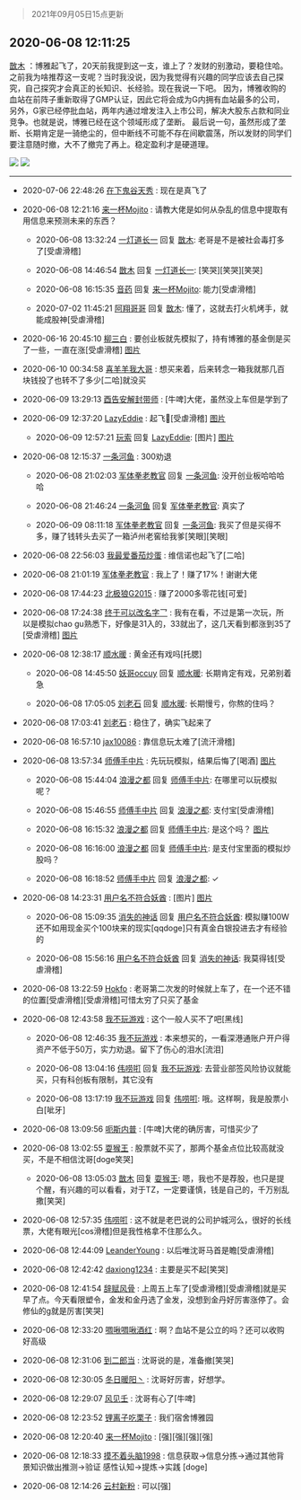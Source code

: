 > 2021年09月05日15点更新
<link rel="stylesheet" href="https://cdn.jsdelivr.net/gh/taotie6/sampleJSON@main/css/photo_show.css">


 ## 2020-06-08 12:11:25 

 [㪚木](https://www.coolapk.com/feed/19401191?shareKey=OWEzMjAzYzlmMDI4NjEzMTc1NTk~) ：博雅起飞了，20天前我提到这一支，谁上了？发财的别激动，要稳住哈。
之前我为啥推荐这一支呢？当时我没说，因为我觉得有兴趣的同学应该去自己探究，自己探究才会真正的长知识、长经验。现在我说一下吧。
因为，博雅收购的血站在前阵子重新取得了GMP认证，因此它将会成为G内拥有血站最多的公司<!--break-->，另外，G家已经停批血站，两年内通过增发注入上市公司，解决大股东占款和同业竞争。也就是说，博雅已经在这个领域形成了垄断。
最后说一句，虽然形成了垄断、长期肯定是一骑绝尘的，但中断线不可能不存在间歇震荡，所以发财的同学们要注意随时撤，大不了撤完了再上。稳定盈利才是硬道理。 

<div class="album">
<img class="img-item" src="http://image.coolapk.com/feed/2020/0608/12/1081091_c2635bc9_9484_2299@1080x1741.jpeg" />
<img class="img-item" src="http://image.coolapk.com/feed/2020/0608/12/1081091_e17277b8_9484_2301@1080x1331.png" />
</div>

 ------- 

- 2020-07-06 22:48:26 [在下鬼谷天秀](uid=1463562) : 现在是真飞了 

- 2020-06-08 12:21:16 [来一杯Mojito](uid=718339) : 请教大佬是如何从杂乱的信息中提取有用信息来预测未来的东西？ 

    - 2020-06-08 13:32:24 [一灯道长一](uid=2901910) 回复 [㪚木](uid=1081091): 老哥是不是被社会毒打多了[受虐滑稽] 

    - 2020-06-08 14:46:54 [㪚木](uid=1081091) 回复 [一灯道长一](uid=2901910): [笑哭][笑哭][笑哭] 

    - 2020-06-08 16:15:35 [音药](uid=1025660) 回复 [来一杯Mojito](uid=718339): 能力[受虐滑稽] 

    - 2020-07-02 11:45:21 [阿翔哥哥](uid=2713706) 回复 [㪚木](uid=1081091): 懂了，这就去打火机烤手，就能成股神[受虐滑稽] 

- 2020-06-16 20:45:10 [柳三白](uid=1713328) : 要创业板就先模拟了，持有博雅的基金倒是买了一些，一直在涨[受虐滑稽] [图片](http://image.coolapk.com/feed/2020/0616/20/1713328_ed09e610_1509_2631@1080x293.jpeg)

- 2020-06-10 00:34:58 [喜羊羊我大哥](uid=1474279) : 想买来着，后来转念一箱我就那几百块钱投了也转不了多少[二哈]就没买 

- 2020-06-09 13:29:13 [酉告安解封带师](uid=1199540) : [牛啤]大佬，虽然没上车但是学到了 

- 2020-06-09 12:37:20 [LazyEddie](uid=1254742) : 起飞🛫️[受虐滑稽] [图片](http://image.coolapk.com/feed/2020/0609/12/1254742_7439_2958@828x1792.jpg)

    - 2020-06-09 12:57:21 [玩索](uid=1068897) 回复 [LazyEddie](uid=1254742): [图片] [图片](http://image.coolapk.com/feed/2020/0609/12/1068897_02def7e5_8640_7425@1440x3120.jpeg)

- 2020-06-08 12:15:37 [一条河鱼](uid=1797408) : 300劝退 

    - 2020-06-08 21:02:03 [军体拳老教官](uid=2044950) 回复 [一条河鱼](uid=1797408): 没开创业板哈哈哈哈 

    - 2020-06-08 21:46:24 [一条河鱼](uid=1797408) 回复 [军体拳老教官](uid=2044950): 真实了 

    - 2020-06-09 08:11:18 [军体拳老教官](uid=2044950) 回复 [一条河鱼](uid=1797408): 我买了但是买得不多，赚了钱转头去买了一箱泸州老窖给我爹[笑眼][笑眼] 

- 2020-06-08 22:56:03 [我最爱番茄炒蛋](uid=1277550) : 维信诺也起飞了[二哈] 

- 2020-06-08 21:01:19 [军体拳老教官](uid=2044950) : 我上了！赚了17%！谢谢大佬 

- 2020-06-08 17:44:23 [北极狼G2015](uid=1022608) : 赚了2000多零花钱[可爱] 

- 2020-06-08 17:24:38 [终于可以改名字乛](uid=1560563) : 我有在看，不过是第一次玩，所以是模拟chao gu熟悉下，好像是31入的，33就出了，这几天看到都涨到35了[受虐滑稽] [图片](http://image.coolapk.com/feed/2020/0608/17/1560563_6ac44154_8277_8186@1080x2340.jpeg)

- 2020-06-08 12:38:17 [顺水暖](uid=2030768) : 黄金还有戏吗[托腮] 

    - 2020-06-08 14:45:50 [妖哥occuy](uid=1388591) 回复 [顺水暖](uid=2030768): 长期肯定有戏，兄弟别着急 

    - 2020-06-08 17:05:05 [刘老石](uid=2738848) 回复 [顺水暖](uid=2030768): 长期慢亏，你熬的住吗？ 

- 2020-06-08 17:03:41 [刘老石](uid=2738848) : 稳住了，确实飞起来了 

- 2020-06-08 16:57:10 [jax10086](uid=797822) : 靠信息玩太难了[流汗滑稽] 

- 2020-06-08 13:57:34 [师傅手中片](uid=1467971) : 先玩玩模拟，结果后悔了[喝酒] [图片](http://image.coolapk.com/feed/2020/0608/13/1467971_18cc8652_5853_8223@1080x2340.jpeg)

    - 2020-06-08 15:44:04 [浪漫之都](uid=547643) 回复 [师傅手中片](uid=1467971): 在哪里可以玩模拟呢？ 

    - 2020-06-08 15:46:55 [师傅手中片](uid=1467971) 回复 [浪漫之都](uid=547643): 支付宝[受虐滑稽] 

    - 2020-06-08 16:15:32 [浪漫之都](uid=547643) 回复 [师傅手中片](uid=1467971): 是这个吗？ [图片](http://image.coolapk.com/feed/2020/0608/16/547643_d2aeb682_4131_7566@1080x2160.jpeg)

    - 2020-06-08 16:16:00 [浪漫之都](uid=547643) 回复 [师傅手中片](uid=1467971): 是支付宝里面的模拟炒股吗？ 

    - 2020-06-08 16:18:52 [师傅手中片](uid=1467971) 回复 [浪漫之都](uid=547643): ✓ 

- 2020-06-08 14:23:31 [用户名不符合妖酋](uid=1105274) : [图片] [图片](http://image.coolapk.com/feed/2020/0608/14/1105274_d51eac57_7410_5069@1080x2160.jpeg)

    - 2020-06-08 15:09:35 [消失的神话](uid=880762) 回复 [用户名不符合妖酋](uid=1105274): 模拟赚100W还不如用现金买个100块来的现实[qqdoge]只有真金白银投进去才有经验的 

    - 2020-06-08 15:56:16 [用户名不符合妖酋](uid=1105274) 回复 [消失的神话](uid=880762): 我莫得钱[受虐滑稽] 

- 2020-06-08 13:22:59 [Hokfo](uid=2006127) : 老哥第二次发的时候就上车了，在一个还不错的位置[受虐滑稽][受虐滑稽]可惜太穷了只买了基金 

- 2020-06-08 12:43:58 [我不玩游戏](uid=3058829) : 这个一般人买不了吧[黑线] 

    - 2020-06-08 12:46:35 [我不玩游戏](uid=3058829) : 本来想买的，一看深港通账户开户得资产不低于50万，实力劝退。留下了伤心的泪水[流泪] 

    - 2020-06-08 13:04:16 [伟唠咑](uid=488448) 回复 [我不玩游戏](uid=3058829): 去营业部签风险协议就能买，只有科创板有限制，其它没有 

    - 2020-06-08 13:17:19 [我不玩游戏](uid=3058829) 回复 [伟唠咑](uid=488448): 哦。这样啊，我是股票小白[呲牙] 

- 2020-06-08 13:09:56 [呃斯内普](uid=3032124) : [牛啤]大佬的确厉害，可惜买少了 

- 2020-06-08 13:02:55 [耍猴王](uid=2055455) : 股票就不买了，那两个基金点位比较高就没买，不是不相信沈哥[doge笑哭] 

    - 2020-06-08 13:05:03 [㪚木](uid=1081091) 回复 [耍猴王](uid=2055455): 嗯，我也不是荐股，也只是提个醒，有兴趣的可以看看，对于TZ，一定要谨慎，钱是自己的，千万别乱撒[笑哭] 

- 2020-06-08 12:57:35 [伟唠咑](uid=488448) : 这不就是老巴说的公司护城河么，很好的长线票，大佬有眼光[cos滑稽]但是我性格拿不住那么久。 

- 2020-06-08 12:44:09 [LeanderYoung](uid=3276804) : 以后唯沈哥马首是瞻[受虐滑稽] 

- 2020-06-08 12:42:42 [daxiong1234](uid=293333) : 主要是买不起[笑哭] 

- 2020-06-08 12:41:54 [辞赋风骨](uid=875865) : 上周五上车了[受虐滑稽][受虐滑稽]就是买早了点。今天看限塑令，金发和金丹选了金发，没想到金丹好厉害涨停了。会修仙的g就是厉害[笑哭] 

- 2020-06-08 12:33:20 [啁啾啁啾酒红](uid=2843932) : 啊？血站不是公立的吗？还可以收购好高级 

- 2020-06-08 12:31:06 [到二郎当](uid=3513273) : 沈哥说的是，准备撤[笑哭] 

- 2020-06-08 12:30:05 [冬日暖阳丶](uid=3291610) : 沈哥好厉害，好想学。 

- 2020-06-08 12:29:07 [风见壬](uid=1512297) : 沈哥有心了[牛啤] 

- 2020-06-08 12:23:52 [锂离子吃栗子](uid=701074) : 我们宿舍博雅园 

- 2020-06-08 12:20:40 [来一杯Mojito](uid=718339) : [强][强][强][强] 

- 2020-06-08 12:18:33 [摸不着头脑1998](uid=803914) : 信息获取→信息分拣→通过其他背景知识做出推测→验证
感性认知→提炼→实践
[doge] 

- 2020-06-08 12:14:26 [云村新粉](uid=809098) : 可以[强] 

